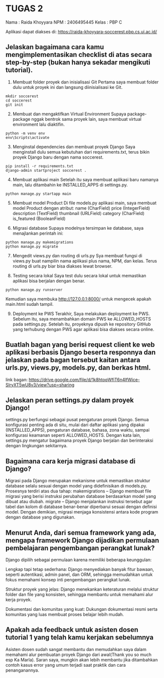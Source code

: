 # TUGAS 2

Nama : Raida Khoyyara
NPM : 2406495445 
Kelas : PBP C

Aplikasi dapat diakses di: https://raida-khoyyara-soccerest.pbp.cs.ui.ac.id/ 

## Jelaskan bagaimana cara kamu mengimplementasikan checklist di atas secara step-by-step (bukan hanya sekadar mengikuti tutorial).
1. Membuat folder proyek dan inisialisasi Git
Pertama saya membuat folder dulu untuk proyek ini dan langsung  diinisialisasi ke Git.
```
mkdir soccerest
cd soccerest
git init
```

2. Membuat dan mengaktifkan Virtual Environment
Supaya package-package nggak bentrok sama proyek lain, saya membuat virtual environment lalu diaktifin.
```
python -m venv env
env\Scripts\activate
```

3. Menginstal dependencies dan membuat proyek Django
Saya menginstall dulu semua kebutuhan dari requirements.txt, terus bikin proyek Django baru dengan nama soccerest.
```
pip install -r requirements.txt
django-admin startproject soccerest .
```

4. Membuat aplikasi main
Setelah itu saya membuat aplikasi baru namanya main, lalu ditambahin ke INSTALLED_APPS di settings.py.
```
python manage.py startapp main
```

5. Membuat model Product
Di file models.py aplikasi main, saya membuat model Product dengan atribut:
name (CharField)
price (IntegerField)
description (TextField)
thumbnail (URLField)
category (CharField)
is_featured (BooleanField)

6. Migrasi database
Supaya modelnya tersimpan ke database, saya menajlankan perintah ini:
```
python manage.py makemigrations
python manage.py migrate
```

7. Mengedit views.py dan routing di urls.py
Sya membuat fungsi di views.py buat nampilin nama aplikasi plus nama, NPM, dan kelas. Terus routing di urls.py biar bisa diakses lewat browser.

8. Testing secara lokal
Saya test dulu secara lokal untuk memastikan aplikasi bisa berjalan dengan benar.
```
python manage.py runserver
```
Kemudian saya membuka http://127.0.0.1:8000/ untuk mengecek apakah main.html sudah tampil.

9. Deployment ke PWS
Terakhir, Saya melakukan deployment ke PWS. Sebelum itu, saya menambahkan domain PWS ke ALLOWED_HOSTS pada settings.py. Setelah itu, proyeknya dipush ke repository GitHub yang terhubung dengan PWS agar aplikasi bisa diakses secara online.

## Buatlah bagan yang berisi request client ke web aplikasi berbasis Django beserta responnya dan jelaskan pada bagan tersebut kaitan antara urls.py, views.py, models.py, dan berkas html.
link bagan: https://drive.google.com/file/d/1k8htoqWfiT6n4lfWice-SIryXT5wU8v3/view?usp=sharing 

## Jelaskan peran settings.py dalam proyek Django!
settings.py berfungsi sebagai pusat pengaturan proyek Django. Semua konfigurasi penting ada di situ, mulai dari daftar aplikasi yang dipakai (INSTALLED_APPS), pengaturan database, bahasa, zona waktu, sampai konfigurasi keamanan seperti ALLOWED_HOSTS. Dengan kata lain, settings.py mengatur bagaimana proyek Django berjalan dan berinteraksi dengan lingkungan sekitarnya.

## Bagaimana cara kerja migrasi database di Django?
Migrasi pada Django merupakan mekanisme untuk memastikan struktur database selalu sesuai dengan model yang didefinisikan di models.py. Prosesnya terdiri atas dua tahap:
makemigrations – Django membuat file migrasi yang berisi instruksi perubahan database berdasarkan model yang dibuat atau diubah.
migrate – Django menjalankan instruksi tersebut agar tabel dan kolom di database benar-benar diperbarui sesuai dengan definisi model.
Dengan demikian, migrasi menjaga konsistensi antara kode program dengan database yang digunakan.

## Menurut Anda, dari semua framework yang ada, mengapa framework Django dijadikan permulaan pembelajaran pengembangan perangkat lunak?
Django dipilih sebagai permulaan karena memiliki beberapa keunggulan:

Lengkap tapi tetap sederhana: Django menyediakan banyak fitur bawaan, seperti autentikasi, admin panel, dan ORM, sehingga memudahkan untuk fokus memahami konsep inti pengembangan perangkat lunak.

Struktur proyek yang jelas: Django menekankan keteraturan melalui struktur folder dan file yang konsisten, sehingga membantu untuk memahami alur kerja proyek.

Dokumentasi dan komunitas yang kuat: Dukungan dokumentasi resmi serta komunitas yang luas membuat proses belajar lebih mudah.

## Apakah ada feedback untuk asisten dosen tutorial 1 yang telah kamu kerjakan sebelumnya
Asisten dosen sudah sangat membantu dan memudahkan saya dalam memahami alur pembuatan proyek Django dari awal(Thank you so much esp Ka Marla). Saran saya, mungkin akan lebih membantu jika ditambahkan contoh kasus error yang umum terjadi saat praktik dan cara penanganannya.